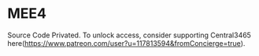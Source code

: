 # MEE4
Source Code Privated.
To unlock access, consider supporting Central3465 here(https://www.patreon.com/user?u=117813594&fromConcierge=true). 
